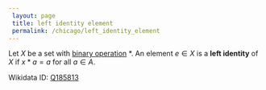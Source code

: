 ```yaml
---
 layout: page
 title: left identity element
 permalink: /chicago/left_identity_element
---
```

Let $X$ be a set with [binary operation](https://mathgloss.github.io/MathGloss/chicago/binary_operation) $*$. An element $e\in X$ is a **left identity** of $X$ if $x* a = a$ for all $a\in A$.

Wikidata ID: [Q185813](https://www.wikidata.org/wiki/Q185813)